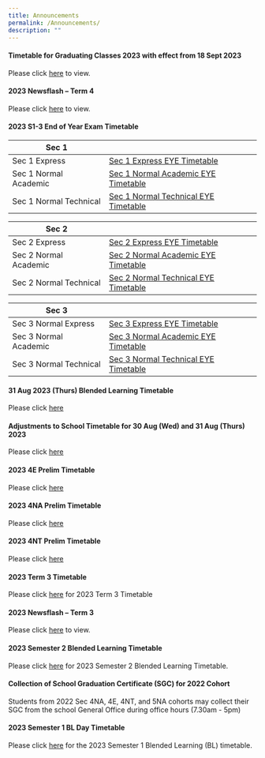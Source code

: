 ```yaml
---
title: Announcements
permalink: /Announcements/
description: ""
---
```

#### Timetable for Graduating Classes 2023 with effect from 18 Sept 2023

Please click [here](/files/Announcements/timetable%20for%20graduating%20classes%20wef%2018%20sep.pdf) to view.


#### 2023 Newsflash – Term 4

Please click [here](/files/Announcements/Newsflash/term%204%20newsflash%202023_final.pdf) to view.

#### 2023 S1-3 End of Year Exam Timetable

|Sec 1  |      |
| -------- | -------- |
| Sec 1 Express | [Sec 1 Express EYE Timetable](/files/Announcements/2023/2023%201e%20eye%20timetable_4sep.pdf)|
| Sec 1 Normal Academic | [Sec 1 Normal Academic EYE Timetable](/files/Announcements/2023/2023%201na%20eye%20timetable_4sep.pdf) |
| Sec 1 Normal Technical | [Sec 1 Normal Technical EYE Timetable](/files/Announcements/2023/2023%201nt%20eye%20timetable_4sep.pdf) |

|Sec 2  |      |
| -------- | -------- |
| Sec 2 Express | [Sec 2 Express EYE Timetable](/files/Announcements/2023/2023%202e%20eye%20timetable_4sep.pdf) |
| Sec 2 Normal Academic | [Sec 2 Normal Academic EYE Timetable](/files/Announcements/2023/2023%202na%20eye%20timetable_4sep.pdf)|
| Sec 2 Normal Technical | [Sec 2 Normal Technical EYE Timetable](/files/Announcements/2023/2023%202nt%20eye%20timetable_4sep.pdf)|

|Sec 3  |      |
| -------- | -------- |
| Sec 3 Normal Express |[Sec 3 Express EYE Timetable](/files/Announcements/2023/2023%203e%20eye%20timetable_13sep%20(final).pdf)|
| Sec 3 Normal Academic | [Sec 3 Normal Academic EYE Timetable](/files/Announcements/2023/2023%203na%20eye%20timetable_13sep%20(final).pdf) |
| Sec 3 Normal Technical | [Sec 3 Normal Technical EYE Timetable](/files/Announcements/2023/2023%203nt%20eye%20timetable_13sep%20(final).pdf)  |

####  31 Aug 2023 (Thurs) Blended Learning Timetable  

Please click [here](/files/Announcements/31st%20august%202023%20bl%20timetable%20-%20classes.pdf)


####  Adjustments to School Timetable for 30 Aug (Wed) and 31 Aug (Thurs) 2023 

Please click [here](/files/Announcements/2023/adjustments%20to%20sch%20timetable%20for%2030-31%20aug.pdf)

####  2023 4E Prelim Timetable

Please click [here](/files/Announcements/2023/2023%204e5n%20prelim%20timetable_19jul.pdf)

#### 2023 4NA Prelim Timetable

Please click [here](/files/Announcements/2023/2023%204na%20prelim%20timetable_11jul.pdf)

#### 2023 4NT Prelim Timetable

Please click [here](/files/Announcements/2023/2023%204nt%20prelim%20timetable_11jul.pdf)

#### 2023 Term 3 Timetable 

Please click [here](/files/Announcements/term%203%20tt%20wef%203%20jul%20for%20classes%20final%201.pdf) for 2023 Term 3 Timetable


#### 2023 Newsflash – Term 3

Please click [here](/files/Announcements/Newsflash/2023%20term%203%20-%20newsflash%20final.pdf) to view.

#### 2023 Semester 2 Blended Learning Timetable

Please click [here](/files/Announcements/2023/2023%20sem2%20bl%20tt%20v1-classses.pdf) for 2023 Semester 2 Blended Learning Timetable.

#### Collection of School Graduation Certificate (SGC) for 2022 Cohort

Students from 2022 Sec 4NA, 4E, 4NT, and 5NA cohorts may collect their SGC from the school General Office during office hours (7.30am - 5pm)


#### 2023 Semester 1 BL Day Timetable

Please click [here](/files/Announcements/2023/2023%20sem1%20bl%20tt%20v2%20-%20class.pdf) for the 2023 Semester 1 Blended Learning (BL) timetable.
